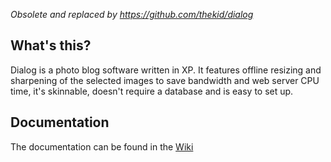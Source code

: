 *Obsolete and replaced by https://github.com/thekid/dialog*

What's this?
------------
Dialog is a photo blog software written in XP. It features offline resizing 
and sharpening of the selected images to save bandwidth and web server CPU 
time, it's skinnable, doesn't require a database and is easy to set up. 


Documentation
-------------
The documentation can be found in the [Wiki](/thekid/dialog5/wiki)
